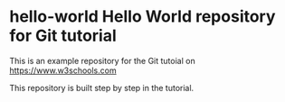 # hello-world Hello World repository for Git tutorial
This is an example repository for the Git tutoial on https://www.w3schools.com

This repository is built step by step in the tutorial.
